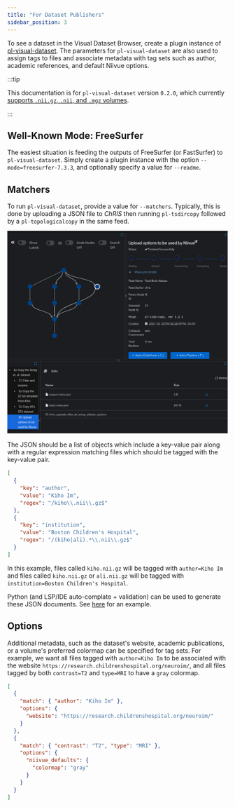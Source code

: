 ```yaml
---
title: "For Dataset Publishers"
sidebar_position: 3
---
```


To see a dataset in the Visual Dataset Browser, create a plugin instance of
[pl-visual-dataset](https://app.fetalmri.org/plugin/7).
The parameters for `pl-visual-dataset` are also used to assign tags to files
and associate metadata with tag sets such as author, academic references, and
default Niivue options.

:::tip

This documentation is for `pl-visual-dataset` version `0.2.0`, which currently
[supports `.nii.gz`, `.nii`, and `.mgz` volumes](https://github.com/FNNDSC/pl-visual-dataset/blob/v0.2.0/visualdataset/index_brain_dir.py#L8-L13).

:::

## Well-Known Mode: FreeSurfer

The easiest situation is feeding the outputs of FreeSurfer (or FastSurfer) to
`pl-visual-dataset`. Simply create a plugin instance with the option
`--mode=freesurfer-7.3.3`, and optionally specify a value for `--readme`.

## Matchers

To run `pl-visual-dataset`, provide a value for `--matchers`. Typically, this is
done by uploading a JSON file to _ChRIS_ then running `pl-tsdircopy` followed by
a `pl-topologicalcopy` in the same feed.

![Screenshot showing pl-tsdircopy](./upload_and_copy_matchers_json.png)

The JSON should be a list of objects which include a key-value pair along with a
regular expression matching files which should be tagged with the key-value pair.

```json
[
  {
    "key": "author",
    "value": "Kiho Im",
    "regex": "/kiho\\.nii\\.gz$"
  },
  {
    "key": "institution",
    "value": "Boston Children's Hospital",
    "regex": "/(kiho|ali).*\\.nii\\.gz$"
  }
]
```

In this example, files called `kiho.nii.gz` will be tagged with `author=Kiho Im`
and files called `kiho.nii.gz` or `ali.nii.gz` will be tagged with
`institution=Boston Children's Hospital`. 

Python (and LSP/IDE auto-complate + validation) can be used to generate these JSON
documents. See [here](https://github.com/FNNDSC/pl-visual-dataset/blob/b76627e3dcfee29ef8e306cc5e398a178cfcec73/tests/examples.py)
for an example.

## Options

Additional metadata, such as the dataset's website, academic publications,
or a volume's preferred colormap can be specified for tag sets. For example,
we want all files tagged with `author=Kiho Im` to be associated with the website
`https://research.childrenshospital.org/neuroim/`, and all files tagged by both
`contrast=T2` and `type=MRI` to have a `gray` colormap.

```json
[
  {
    "match": { "author": "Kiho Im" },
    "options": {
      "website": "https://research.childrenshospital.org/neuroim/"
    }
  },
  {
    "match": { "contrast": "T2", "type": "MRI" },
    "options": {
      "niivue_defaults": {
        "colormap": "gray"
      }
    }
  }
]
```
